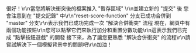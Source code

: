 很好！\r\n當您將解決衝突後的檔案推入 "暫存區域" \r\n並建立新的 "提交" 後
您會注意到在 "提交記錄" 中\r\n"reset-score-function" 分支已成功合併到 "master" 分支\r\n表示我們已成功完成一次 "解決合併衝突" 流程
現在，網頁中有兩個功能按鈕\r\n您可以點擊它們來執行加分和重置分數功能\r\n這表示我們已完成 "點擊按鈕遊戲" 的開發
接下來，為了讓您更熟悉 "解決合併衝突" 的流程\r\n請嘗試解決下一個模擬背景中的問題吧\r\n加油！